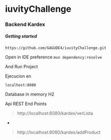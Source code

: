 # iuvityChallenge

### Backend Kardex

##### Getting started

```
https://github.com/GAGUDE4/iuvityChallenge.git
```

Open in IDE preference
`mvn dependency:resolve`

And Run Project

Ejecucion en 

`localhost:8080`

Database in memory H2

Api REST End Points

> http://localhost:8080/kardex/verLista
*
> http://localhost:8080/kardex/addProduct
